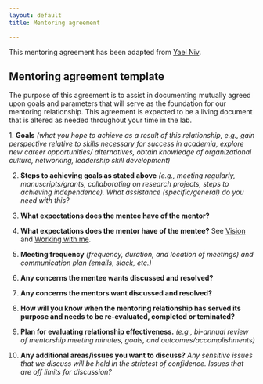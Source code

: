 ```yaml
---
layout: default
title: Mentoring agreement

---
```


This mentoring agreement has been adapted from [Yael Niv](https://docs.google.com/document/d/1_RfH4f23_5n2cKxqoItRJBE8PrGkHfuO7w-6P701gr8/edit). 

## Mentoring agreement template

The purpose of this agreement is to assist in documenting mutually agreed upon goals and parameters that will serve as the foundation for our mentoring relationship. This agreement is expected to be a living document that is altered as needed throughout your time in the lab. 

1. **Goals** _(what you hope to achieve as a result of this relationship, e.g., gain perspective relative to skills necessary for success in academia, explore new career opportunities/ alternatives, obtain knowledge of organizational culture, networking, leadership skill development)_

2. **Steps to achieving goals as stated above** _(e.g., meeting regularly, manuscripts/grants, collaborating on research projects, steps to achieving independence). What assistance (specific/general) do you need with this?_

3. **What expectations does the mentee have of the mentor?**

4. **What expectations does the mentor have of the mentee?** See [Vision](https://anne-urai.github.io/lab_wiki/Vision.html) and [Working with me](https://anne-urai.github.io/lab_wiki/Working_with_me.html).

5. **Meeting frequency** _(frequency, duration, and location of meetings) and communication plan (emails, slack, etc.)_

6. **Any concerns the mentee wants discussed and resolved?**

7. **Any concerns the mentors want discussed and resolved?**

8. **How will you know when the mentoring relationship has served its purpose and needs to be re-evaluated, completed or teminated?**

9. **Plan for evaluating relationship effectiveness.** _(e.g., bi-annual review of mentorship meeting minutes, goals, and outcomes/accomplishments)_
  
10. **Any additional areas/issues you want to discuss?** _Any sensitive issues that we discuss will be held in the strictest of confidence. Issues that are off limits for discussion?_
